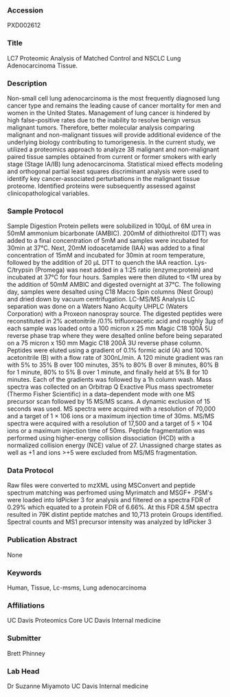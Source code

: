 ### Accession
PXD002612

### Title
LC7 Proteomic Analysis of Matched Control and NSCLC Lung Adenocarcinoma Tissue.

### Description
Non-small cell lung adenocarcinoma is the most frequently diagnosed lung cancer type and remains the leading cause of cancer mortality for men and women in the United States. Management of lung cancer is hindered by high false-positive rates due to the inability to resolve benign versus malignant tumors. Therefore, better molecular analysis comparing malignant and non-malignant tissues will provide additional evidence of the underlying biology contributing to tumorigenesis. In the current study, we utilized a proteomics approach to analyze 38 malignant and non-malignant paired tissue samples obtained from current or former smokers with early stage (Stage IA/IB) lung adenocarcinoma. Statistical mixed effects modeling and orthogonal partial least squares discriminant analysis were used to identify key cancer-associated perturbations in the malignant tissue proteome. Identified proteins were subsequently assessed against clinicopathological variables.

### Sample Protocol
Sample Digestion  Protein pellets were solubilized in 100µL of 6M urea in 50mM ammonium bicarbonate (AMBIC). 200mM of dithiothreitol (DTT) was added to a final concentration of 5mM and samples were incubated for 30min at 37°C. Next, 20mM iodoacetamide (IAA) was added to a final concentration of 15mM and incubated for 30min at room temperature, followed by the addition of 20 µL DTT to quench the IAA reaction. Lys-C/trypsin (Promega) was next added in a 1:25 ratio (enzyme:protein) and incubated at 37°C for four hours. Samples were then diluted to <1M urea by the addition of 50mM AMBIC and digested overnight at 37°C. The following day, samples were desalted using C18 Macro Spin columns (Nest Group) and dried down by vacuum centrifugation.  LC-MS/MS Analysis LC separation was done on a Waters Nano Acquity UHPLC (Waters Corporation) with a Proxeon nanospray source. The digested peptides were reconstituted in 2% acetonitrile /0.1% trifluoroacetic acid and roughly 3µg of each sample was loaded onto a 100 micron x 25 mm Magic C18 100Å 5U reverse phase trap where they were desalted online before being separated on a 75 micron x 150 mm Magic C18 200Å 3U reverse phase column. Peptides were eluted using a gradient of 0.1% formic acid (A) and 100% acetonitrile (B) with a flow rate of 300nL/min. A 120 minute gradient was ran with 5% to 35% B over 100 minutes, 35% to 80% B over 8 minutes, 80% B for 1 minute, 80%  to 5% B over 1 minute, and finally held at 5% B for 10 minutes. Each of the gradients was followed by a 1h column wash.  Mass spectra was collected on an Orbitrap Q Exactive Plus mass spectrometer (Thermo Fisher Scientific) in a data-dependent mode with one MS precursor scan followed by 15 MS/MS scans. A dynamic exclusion of 15 seconds was used. MS spectra were acquired with a resolution of 70,000 and a target of 1 × 106 ions or a maximum injection time of 30ms. MS/MS spectra were acquired with a resolution of 17,500 and a target of 5 × 104 ions or a maximum injection time of 50ms. Peptide fragmentation was performed using higher-energy collision dissociation (HCD) with a normalized collision energy (NCE) value of 27. Unassigned charge states as well as +1 and ions >+5 were excluded from MS/MS fragmentation.

### Data Protocol
Raw files were converted to mzXML using MSConvert and  peptide spectrum matching was perfromed using Myrimatch and MSGF+ .PSM's were loaded into IdPicker 3 for analysis and filtered on a spectra FDR of 0.29% which equated to a protein FDR of 6.66%. At this FDR 4.5M spectra resulted in 79K distint peptide matches and 10,713 protein Groups identified. Spectral counts and MS1 precursor intensity was analyzed by IdPicker  3

### Publication Abstract
None

### Keywords
Human, Tissue, Lc-msms, Lung adenocarcinoma

### Affiliations
UC Davis Proteomics Core
UC Davis Internal medicine

### Submitter
Brett Phinney

### Lab Head
Dr Suzanne Miyamoto
UC Davis Internal medicine


